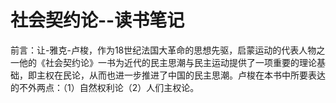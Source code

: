 # 社会契约论--读书笔记
前言：让-雅克-卢梭，作为18世纪法国大革命的思想先驱，启蒙运动的代表人物之一他的《社会契约论》一书为近代的民主思潮与民主运动提供了一项重要的理论基础，即主权在民论，从而也进一步推进了中国的民主思潮。卢梭在本书中所要表达的不外两点：（1）自然权利论（2）人们主权论。
